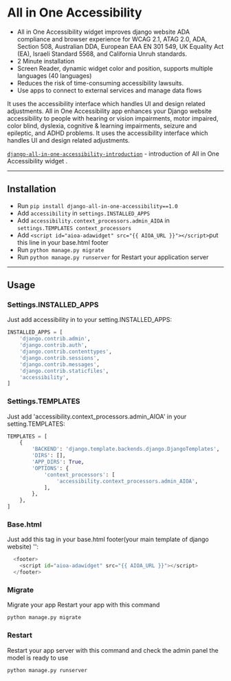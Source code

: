 # All in One Accessibility
- All in One Accessibility widget improves django website ADA compliance and browser experience for WCAG 2.1, ATAG 2.0, ADA, Section 508, Australian DDA, European EAA EN 301 549, UK Equality Act (EA), Israeli Standard 5568, and California Unruh standards.
- 2 Minute installation
- Screen Reader, dynamic widget color and position, supports multiple languages (40 languages)
- Reduces the risk of time-consuming accessibility lawsuits.
- Use apps to connect to external services and manage data flows

It uses the accessibility interface which handles UI and design related adjustments. All in One Accessibility app enhances your Django website accessibility to people with hearing or vision impairments, motor impaired, color blind, dyslexia, cognitive & learning impairments, seizure and epileptic, and ADHD problems. It uses the accessibility interface which handles UI and design related adjustments.

[`django-all-in-one-accessibility-introduction`](https://www.youtube.com/watch?v=PPQMWSzroAA) - introduction of All in One Accessibility widget .

---

## Installation
-   Run `pip install django-all-in-one-accessibility==1.0`
-   Add `accessibility` in `settings.INSTALLED_APPS`
-   Add `accessibility.context_processors.admin_AIOA` in `settings.TEMPLATES context_processors`
-   Add `<script id="aioa-adawidget" src="{{ AIOA_URL }}"></script>`put this line in your base.html footer
-   Run `python manage.py migrate`
-   Run `python manage.py runserver` for Restart your application server

---

## Usage

### Settings.INSTALLED_APPS
Just add accessibility in to your setting.INSTALLED_APPS:

```python
INSTALLED_APPS = [
    'django.contrib.admin',
    'django.contrib.auth',
    'django.contrib.contenttypes',
    'django.contrib.sessions',
    'django.contrib.messages',
    'django.contrib.staticfiles',
    'accessibility',
]
```

### Settings.TEMPLATES
Just add 'accessibility.context_processors.admin_AIOA' in your setting.TEMPLATES:
```python
TEMPLATES = [
    {
        'BACKEND': 'django.template.backends.django.DjangoTemplates',
        'DIRS': [],
        'APP_DIRS': True,
        'OPTIONS': {
            'context_processors': [
                'accessibility.context_processors.admin_AIOA',
            ],
        },
    },
]
```

### Base.html
Just add this tag in your base.html footer(your main template of django website) '<script id="aioa-adawidget" src="{{ AIOA_URL }}"></script>':
```python
  <footer>
    <script id="aioa-adawidget" src="{{ AIOA_URL }}"></script>
  </footer>
```

### Migrate
Migrate your app Restart your app with this command
```python
python manage.py migrate

```

### Restart 
Restart your app server with this command and check the admin panel the model is ready to use
```python
python manage.py runserver
```


